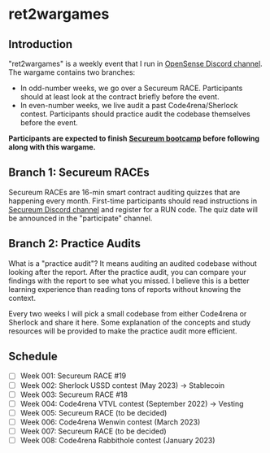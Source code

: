 # ret2wargames

## Introduction

"ret2wargames" is a weekly event that I run in [OpenSense Discord channel](https://discord.gg/opensense). The wargame contains two branches:

- In odd-number weeks, we go over a Secureum RACE. Participants should at least look at the contract briefly before the event.
- In even-number weeks, we live audit a past Code4rena/Sherlock contest. Participants should practice audit the codebase themselves before the event.

**Participants are expected to finish [Secureum bootcamp](https://github.com/x676f64/secureum-mind_map) before following along with this wargame.**

## Branch 1: Secureum RACEs

Secureum RACEs are 16-min smart contract auditing quizzes that are happening every month. First-time participants should read instructions in [Secureum Discord channel](https://discord.gg/q49xdRHbBa) and register for a RUN code. The quiz date will be announced in the "participate" channel.

## Branch 2: Practice Audits

What is a "practice audit"? It means auditing an audited codebase without looking after the report. After the practice audit, you can compare your findings with the report to see what you missed. I believe this is a better learning experience than reading tons of reports without knowing the context.

Every two weeks I will pick a small codebase from either Code4rena or Sherlock and share it here. Some explanation of the concepts and study resources will be provided to make the practice audit more efficient.

## Schedule

- [ ] Week 001: Secureum RACE #19
- [ ] Week 002: Sherlock USSD contest (May 2023) -> Stablecoin
- [ ] Week 003: Secureum RACE #18
- [ ] Week 004: Code4rena VTVL contest (September 2022) -> Vesting
- [ ] Week 005: Secureum RACE (to be decided)
- [ ] Week 006: Code4rena Wenwin contest (March 2023)
- [ ] Week 007: Secureum RACE (to be decided)
- [ ] Week 008: Code4rena Rabbithole contest (January 2023)
